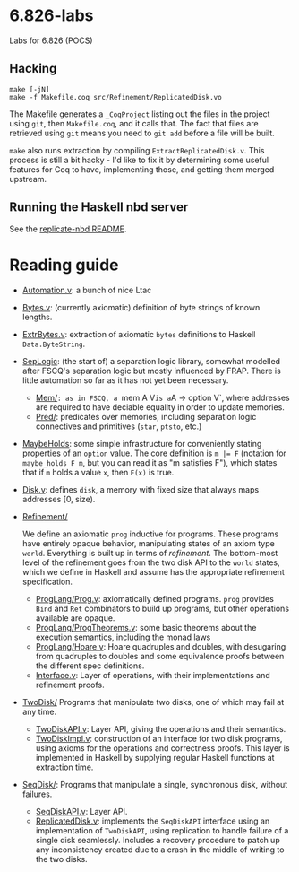 # 6.826-labs
Labs for 6.826 (POCS)

## Hacking

```
make [-jN]
make -f Makefile.coq src/Refinement/ReplicatedDisk.vo
```

The Makefile generates a `_CoqProject` listing out the files in the project
using `git`, then `Makefile.coq`, and it calls that. The fact that files are
retrieved using `git` means you need to `git add` before a file will be built.

`make` also runs extraction by compiling `ExtractReplicatedDisk.v`. This process
is still a bit hacky - I'd like to fix it by determining some useful features
for Coq to have, implementing those, and getting them merged upstream.

## Running the Haskell nbd server

See the [replicate-nbd README](replicate-nbd/README.md).

# Reading guide

* [Automation.v](src/Automation.v): a bunch of nice Ltac
* [Bytes.v](src/Bytes.v): (currently axiomatic) definition of byte strings of known lengths.
* [ExtrBytes.v](src/ExtrBytes.v): extraction of axiomatic `bytes` definitions to Haskell
  `Data.ByteString`.
* [SepLogic](src/SepLogic/): (the start of) a separation logic library, somewhat modelled
  after FSCQ's separation logic but mostly influenced by FRAP. There is little
  automation so far as it has not yet been necessary.
  * [Mem/](src/SepLogic/Mem/)`: as in FSCQ, a `mem A V` is a `A -> option V`, where addresses are
    required to have deciable equality in order to update memories.
  * [Pred/](src/SepLogic/Pred/): predicates over memories, including separation logic connectives
    and primitives (`star`, `ptsto`, etc.)
* [MaybeHolds](src/MaybeHolds.v): some simple infrastructure for conveniently stating properties of an `option` value. The core definition is `m |= F` (notation for `maybe_holds F m`, but you can read it as "m satisfies F"), which states that if `m` holds a value `x`, then `F(x)` is true.
* [Disk.v](src/Disk.v): defines `disk`, a memory with fixed size that always maps addresses
  [0, size).
* [Refinement/](src/Refinement/)

  We define an axiomatic `prog` inductive for programs. These programs have
  entirely opaque behavior, manipulating states of an axiom type `world`.
  Everything is built up in terms of _refinement_. The bottom-most level of the
  refinement goes from the two disk API to the `world` states, which we define
  in Haskell and assume has the appropriate refinement specification.

  - [ProgLang/Prog.v](src/Refinement/ProgLang/Prog.v): axiomatically defined programs. `prog` provides `Bind`
    and `Ret` combinators to build up programs, but other operations available
    are opaque.
  - [ProgLang/ProgTheorems.v](src/Refinement/ProgLang/ProgTheorems.v): some basic theorems about the execution
    semantics, including the monad laws
  - [ProgLang/Hoare.v](src/Refinement/ProgLang/Hoare.v): Hoare quadruples and doubles, with desugaring from
    quadruples to doubles and some equivalence proofs between the different spec
    definitions.
  - [Interface.v](src/Refinement/Interface.v): Layer of operations, with their implementations and
    refinement proofs.
* [TwoDisk/](src/TwoDisk/) Programs that manipulate two disks, one of which may fail at any time.
  - [TwoDiskAPI.v](src/TwoDisk/TwoDiskAPI.v): Layer API, giving the operations and their semantics.
  - [TwoDiskImpl.v](src/TwoDisk/TwoDiskImpl.v): construction of an interface for two disk programs, using axioms for the operations and correctness proofs. This layer is implemented in Haskell by supplying regular Haskell functions at extraction time.
* [SeqDisk/](src/SeqDisk/): Programs that manipulate a single, synchronous disk, without failures.
  - [SeqDiskAPI.v](src/SeqDisk/SeqDiskAPI.v): Layer API.
  - [ReplicatedDisk.v](src/SeqDisk/ReplicatedDisk.v): implements the `SeqDiskAPI` interface using an implementation of `TwoDiskAPI`, using replication to handle failure of a single disk seamlessly. Includes a recovery procedure to patch up any inconsistency created due to a crash in the middle of writing to the two disks.
